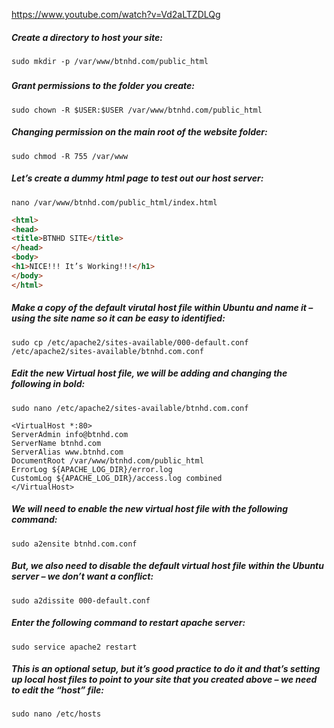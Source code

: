https://www.youtube.com/watch?v=Vd2aLTZDLQg

##### Create a directory to host your site:
`sudo mkdir -p /var/www/btnhd.com/public_html`
##### 
##### Grant permissions to the folder you create:
`sudo chown -R $USER:$USER /var/www/btnhd.com/public_html`

##### Changing permission on the main root of the website folder:
`sudo chmod -R 755 /var/www`

##### Let’s create a dummy html page to test out our host server:
`nano /var/www/btnhd.com/public_html/index.html`
```HTML
<html>
<head>
<title>BTNHD SITE</title>
</head>
<body>
<h1>NICE!!! It’s Working!!!</h1>
</body>
</html>
```
##### Make a copy of the default virutal host file within Ubuntu and name it – using the site name so it can be easy to identified:
`sudo cp /etc/apache2/sites-available/000-default.conf /etc/apache2/sites-available/btnhd.com.conf`

##### Edit the new Virtual host file, we will be adding and changing the following in bold:
`sudo nano /etc/apache2/sites-available/btnhd.com.conf`
```
<VirtualHost *:80>
ServerAdmin info@btnhd.com
ServerName btnhd.com
ServerAlias www.btnhd.com
DocumentRoot /var/www/btnhd.com/public_html
ErrorLog ${APACHE_LOG_DIR}/error.log
CustomLog ${APACHE_LOG_DIR}/access.log combined
</VirtualHost>
```
##### We will need to enable the new virtual host file with the following command:
`sudo a2ensite btnhd.com.conf`

##### But, we also need to disable the default virtual host file within the Ubuntu server – we don’t want a conflict:
`sudo a2dissite 000-default.conf`

##### Enter the following command to restart apache server:
`sudo service apache2 restart`

##### This is an optional setup, but it’s good practice to do it and that’s setting up local host files to point to your site that you created above – we need to edit the “host” file:
`sudo nano /etc/hosts`
